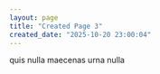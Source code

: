 ```yaml
---
layout: page
title: "Created Page 3"
created_date: "2025-10-20 23:00:04"
---
```


quis nulla maecenas urna nulla 
